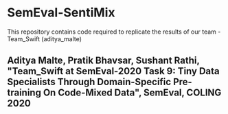 # SemEval-SentiMix
This repository contains code required to replicate the results of our team - Team_Swift (aditya_malte)

## Aditya Malte, Pratik Bhavsar, Sushant Rathi, "Team_Swift at SemEval-2020 Task 9: Tiny Data Specialists Through Domain-Specific Pre-training On Code-Mixed Data", SemEval, COLING 2020

